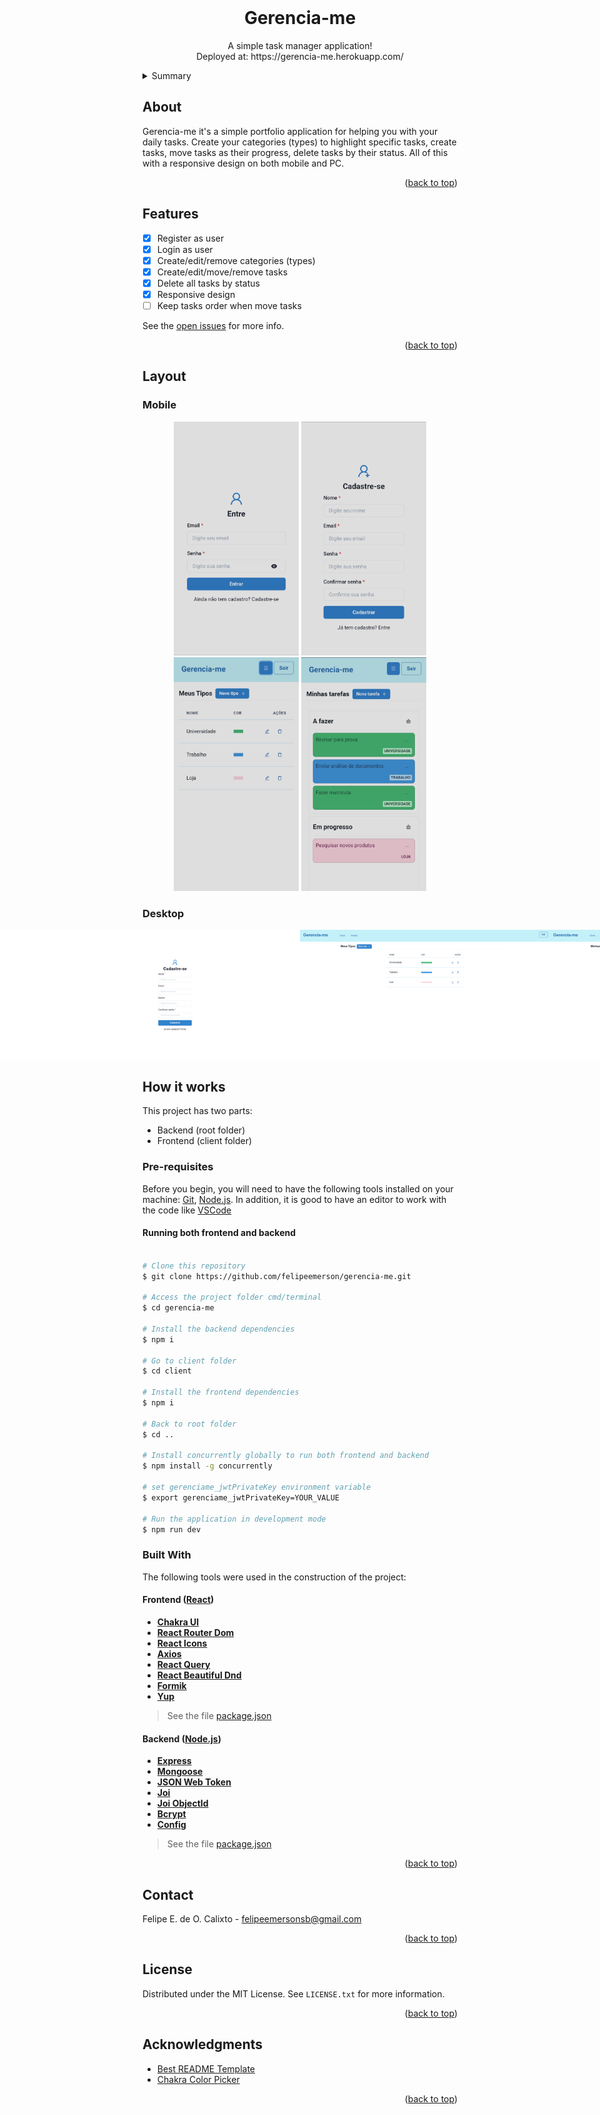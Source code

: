<div id="top"></div>

<!-- PROJECT LOGO -->
<br />
<div align="center">


  <h1 align="center">Gerencia-me</h1>

  <p align="center">
    A simple task manager application!
    </br>
    Deployed at: https://gerencia-me.herokuapp.com/
  </p>
</div>

<!-- SUMMARY -->
<details>
  <summary>Summary</summary>
  <ol>
    <li><a href="#about">About</a></li>
    <li><a href="#features">Features</a></li>
    <li>
      <a href="#layout">Layout</a>
      <ul>
        <li><a href="#mobile">Mobile</li>
        <li><a href="#desktop">Desktop</li>
      </ul>
    </li>
    <li>
      <a href="#how-it-works">How it works</a>
      <ul>
        <li><a href="#pre-requisites">Pre-requisites</li>
        <li><a href="#built-with">Built With</li>
      </ul>
    </li>
    <li><a href="#license">License</a></li>
    <li><a href="#contact">Contact</a></li>
    <li><a href="#acknowledgments">Acknowledgments</a></li>
  </ol>
</details>

<!-- ABOUT -->
## About

Gerencia-me it's a simple portfolio application for helping you with your daily tasks.
Create your categories (types) to highlight specific tasks, create tasks, move tasks as their progress, delete tasks by their status.
All of this with a responsive design on both mobile and PC.

<p align="right">(<a href="#top">back to top</a>)</p>

<!-- FEATURES -->
## Features

- [x] Register as user
- [x] Login as user
- [x] Create/edit/remove categories (types)
- [x] Create/edit/move/remove tasks
- [x] Delete all tasks by status 
- [x] Responsive design
- [ ] Keep tasks order when move tasks

See the [open issues](https://github.com/felipeemerson/gerencia-me/issues) for more info.

<p align="right">(<a href="#top">back to top</a>)</p>

<!-- LAYOUT -->
## Layout
### Mobile

<p align="center">
  <img alt="Gerencia-me" title="#Gerencia-me" src="./assets/mobile/signin.jpg" width="200px">
  <img alt="Gerencia-me" title="#Gerencia-me" src="./assets/mobile/signup.jpg" width="200px">
  <img alt="Gerencia-me" title="#Gerencia-me" src="./assets/mobile/types.jpg" width="200px">
  <img alt="Gerencia-me" title="#Gerencia-me" src="./assets/mobile/tasks.jpg" width="200px">
</p>

### Desktop

<p align="center" style="display: flex; align-items: flex-start; justify-content: center;">
  <img alt="Gerencia-me" title="#Gerencia-me" src="./assets/desktop/signin.png" width="400px">
  <img alt="Gerencia-me" title="#Gerencia-me" src="./assets/desktop/signup.png" width="400px">
  <img alt="Gerencia-me" title="#Gerencia-me" src="./assets/desktop/types.png" width="400px">
  <img alt="Gerencia-me" title="#Gerencia-me" src="./assets/desktop/tasks.png" width="400px">
</p>

## How it works
This project has two parts:
    
  <ul>
  <li>Backend (root folder)</li>
  <li>Frontend (client folder)</li>
  </ul>

### Pre-requisites
Before you begin, you will need to have the following tools installed on your machine: [Git](https://git-scm.com), [Node.js](https://nodejs.org/en/).
In addition, it is good to have an editor to work with the code like [VSCode](https://code.visualstudio.com/)

#### Running both frontend and backend

```bash

# Clone this repository
$ git clone https://github.com/felipeemerson/gerencia-me.git

# Access the project folder cmd/terminal
$ cd gerencia-me

# Install the backend dependencies
$ npm i

# Go to client folder
$ cd client

# Install the frontend dependencies
$ npm i

# Back to root folder
$ cd ..

# Install concurrently globally to run both frontend and backend
$ npm install -g concurrently

# set gerenciame_jwtPrivateKey environment variable
$ export gerenciame_jwtPrivateKey=YOUR_VALUE

# Run the application in development mode
$ npm run dev
```
### Built With

The following tools were used in the construction of the project:
#### **Frontend**  ([React](https://reactjs.org/))
-   **[Chakra UI](https://chakra-ui.com/)**
-   **[React Router Dom](https://reactrouter.com/)**
-   **[React Icons](https://react-icons.github.io/react-icons/)**
-   **[Axios](https://github.com/axios/axios)**
-   **[React Query](https://react-query.tanstack.com/)**
-   **[React Beautiful Dnd](https://github.com/atlassian/react-beautiful-dnd)**
-   **[Formik](https://formik.org/docs/overview)**
-   **[Yup](https://github.com/jquense/yup)**
> See the file  [package.json](https://github.com/felipeemerson/gerencia-me/blob/main/client/package.json)

#### **Backend** ([Node.js](https://nodejs.org/en/))
-   **[Express](https://expressjs.com/)**
-   **[Mongoose](https://mongoosejs.com/)**
-   **[JSON Web Token](https://github.com/auth0/node-jsonwebtoken)**
-   **[Joi](https://joi.dev/)**
-   **[Joi ObjectId](https://github.com/mkg20001/joi-objectid)**
-   **[Bcrypt](https://github.com/kelektiv/node.bcrypt.js)**
-   **[Config](https://github.com/node-config/node-config)**
> See the file  [package.json](https://github.com/felipeemerson/gerencia-me/blob/main/package.json)

<p align="right">(<a href="#top">back to top</a>)</p>


<!-- CONTACT -->
## Contact

Felipe E. de O. Calixto - felipeemersonsb@gmail.com

<p align="right">(<a href="#top">back to top</a>)</p>

<!-- LICENSE -->
## License

Distributed under the MIT License. See `LICENSE.txt` for more information.

<p align="right">(<a href="#top">back to top</a>)</p>

<!-- ACKNOWLEDGMENTS -->
## Acknowledgments

* [Best README Template](https://github.com/othneildrew/Best-README-Template)
* [Chakra Color Picker](https://github.com/Buupu/chakra-color-picker)

<p align="right">(<a href="#top">back to top</a>)</p>

